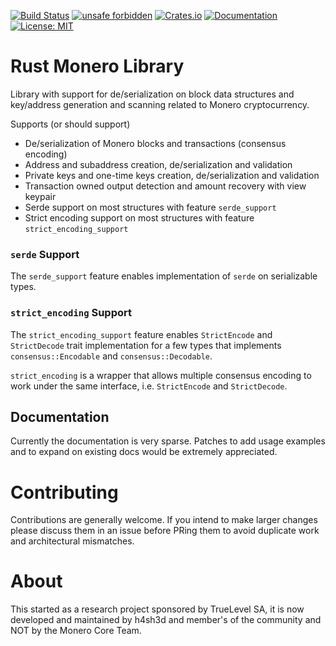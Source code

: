 [![Build Status](https://travis-ci.com/monero-rs/monero-rs.svg?branch=master)](https://travis-ci.com/monero-rs/monero-rs) [![unsafe forbidden](https://img.shields.io/badge/unsafe-forbidden-success.svg)](https://github.com/rust-secure-code/safety-dance/) [![Crates.io](https://img.shields.io/crates/v/monero.svg)](https://crates.io/crates/monero) [![Documentation](https://docs.rs/monero/badge.svg)](https://docs.rs/monero) [![License: MIT](https://img.shields.io/badge/License-MIT-yellow.svg)](https://opensource.org/licenses/MIT)

Rust Monero Library
===

Library with support for de/serialization on block data structures and key/address generation and scanning related to Monero cryptocurrency.

Supports (or should support)

 * De/serialization of Monero blocks and transactions (consensus encoding)
 * Address and subaddress creation, de/serialization and validation
 * Private keys and one-time keys creation, de/serialization and validation
 * Transaction owned output detection and amount recovery with view keypair
 * Serde support on most structures with feature `serde_support`
 * Strict encoding support on most structures with feature `strict_encoding_support`

### `serde` Support

The `serde_support` feature enables implementation of `serde` on serializable types.

### `strict_encoding` Support

The `strict_encoding_support` feature enables `StrictEncode` and `StrictDecode` trait implementation for a few types that implements `consensus::Encodable` and `consensus::Decodable`.

`strict_encoding` is a wrapper that allows multiple consensus encoding to work under the same interface, i.e. `StrictEncode` and `StrictDecode`.

## Documentation

Currently the documentation is very sparse. Patches to add usage examples and to expand on existing docs would be extremely appreciated.

Contributing
===

Contributions are generally welcome. If you intend to make larger changes please discuss them in an issue before PRing them to avoid duplicate work and architectural mismatches.

About
===

This started as a research project sponsored by TrueLevel SA, it is now developed and maintained by h4sh3d and member's of the community and NOT by the Monero Core Team.
